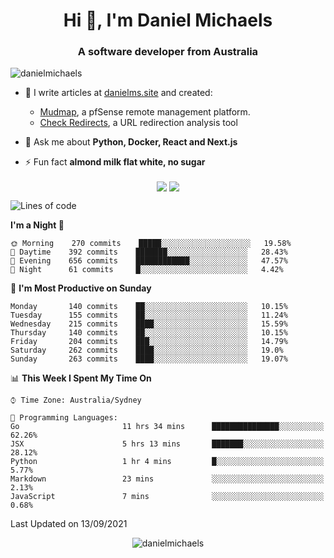 <h1 align="center">Hi 👋, I'm Daniel Michaels</h1>
<h3 align="center">A software developer from Australia</h3>
<p align="left"> <img src="https://komarev.com/ghpvc/?username=danielmichaels" alt="danielmichaels" /> </p>

- 📝 I write articles at [danielms.site](https://danielms.site?ref=danielmichaels-github) and created:
    - [Mudmap](https://mudmap.io?ref=danielmichaels-github), a pfSense remote management platform.
    - [Check Redirects](https://www.check-redirects.com?ref=danielmichaels-github), a URL redirection analysis tool
- 💬 Ask me about **Python, Docker, React and Next.js**

- ⚡ Fun fact **almond milk flat white, no sugar**

<p align="center">
<a href="https://twitter.com/dansult" target="_blank"><img align="center" src="https://img.shields.io/badge/twitter-%231DA1F2.svg?&style=for-the-badge&logo=twitter&logoColor=white"></a>
<a href="https://linkedin.com/in/daniel-michaels" target="_blank"><img align="center" src="https://img.shields.io/badge/linkedin-%230077B5.svg?&style=for-the-badge&logo=linkedin&logoColor=white"></a>
</p>

<!--START_SECTION:waka-->
![Lines of code](https://img.shields.io/badge/From%20Hello%20World%20I%27ve%20Written-393720%20lines%20of%20code-blue)

**I'm a Night 🦉** 

```text
🌞 Morning    270 commits    █████░░░░░░░░░░░░░░░░░░░░   19.58% 
🌆 Daytime    392 commits    ███████░░░░░░░░░░░░░░░░░░   28.43% 
🌃 Evening    656 commits    ████████████░░░░░░░░░░░░░   47.57% 
🌙 Night      61 commits     █░░░░░░░░░░░░░░░░░░░░░░░░   4.42%

```
📅 **I'm Most Productive on Sunday** 

```text
Monday       140 commits    ██░░░░░░░░░░░░░░░░░░░░░░░   10.15% 
Tuesday      155 commits    ██░░░░░░░░░░░░░░░░░░░░░░░   11.24% 
Wednesday    215 commits    ████░░░░░░░░░░░░░░░░░░░░░   15.59% 
Thursday     140 commits    ██░░░░░░░░░░░░░░░░░░░░░░░   10.15% 
Friday       204 commits    ███░░░░░░░░░░░░░░░░░░░░░░   14.79% 
Saturday     262 commits    ████░░░░░░░░░░░░░░░░░░░░░   19.0% 
Sunday       263 commits    ████░░░░░░░░░░░░░░░░░░░░░   19.07%

```


📊 **This Week I Spent My Time On** 

```text
⌚︎ Time Zone: Australia/Sydney

💬 Programming Languages: 
Go                       11 hrs 34 mins      ███████████████░░░░░░░░░░   62.26% 
JSX                      5 hrs 13 mins       ███████░░░░░░░░░░░░░░░░░░   28.12% 
Python                   1 hr 4 mins         █░░░░░░░░░░░░░░░░░░░░░░░░   5.77% 
Markdown                 23 mins             ░░░░░░░░░░░░░░░░░░░░░░░░░   2.13% 
JavaScript               7 mins              ░░░░░░░░░░░░░░░░░░░░░░░░░   0.68%

```


 Last Updated on 13/09/2021
<!--END_SECTION:waka-->

<p align="center"> <img src="https://github-readme-stats.vercel.app/api?username=danielmichaels&show_icons=true" alt="danielmichaels" /> </p>


